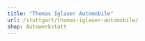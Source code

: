 ```yaml
---
title: "Thomas Iglauer Automobile"
url: /stuttgart/thomas-iglauer-automobile/
shop: Autowerkstatt
---
```

